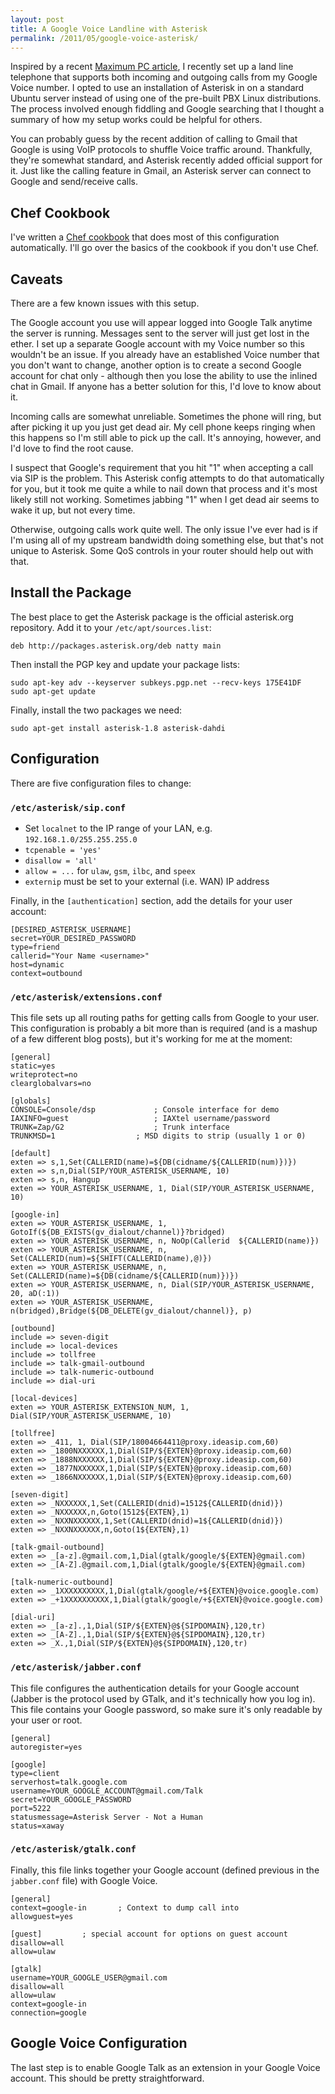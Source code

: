 ```yaml
---
layout: post
title: A Google Voice Landline with Asterisk
permalink: /2011/05/google-voice-asterisk/
---
```


Inspired by a recent
[Maximum PC article](http://www.maximumpc.com/article/how-tos/how_build_your_own_home_phone_server),
I recently set up a land line telephone that supports both incoming and outgoing
calls from my Google Voice number. I opted to use an installation of Asterisk in
on a standard Ubuntu server instead of using one of the pre-built PBX
Linux distributions. The process involved enough fiddling and Google searching
that I thought a summary of how my setup works could be helpful for others.

You can probably guess by the recent addition of calling to Gmail that Google is
using VoIP protocols to shuffle Voice traffic around. Thankfully, they're
somewhat standard, and Asterisk recently added official support for it. Just
like the calling feature in Gmail, an Asterisk server can connect to Google and
send/receive calls.

## Chef Cookbook

I've written a [Chef cookbook][] that does most of this configuration
automatically. I'll go over the basics of the cookbook if you don't use Chef.

[Chef cookbook]: https://github.com/peplin/asterisk-cookbook

## Caveats

There are a few known issues with this setup.

The Google account you use will appear logged into Google Talk anytime the
server is running. Messages sent to the server will just get lost in the ether.
I set up a separate Google account with my Voice number so this wouldn't be an
issue. If you already have an established Voice number that you don't want to
change, another option is to create a second Google account for chat only -
although then you lose the ability to use the inlined chat in Gmail. If anyone
has a better solution for this, I'd love to know about it.

Incoming calls are somewhat unreliable. Sometimes the phone will ring, but after
picking it up you just get dead air. My cell phone keeps ringing when this
happens so I'm still able to pick up the call. It's annoying, however, and I'd
love to find the root cause.

I suspect that Google's requirement that you hit "1" when accepting a call via
SIP is the problem. This Asterisk config attempts to do that automatically for
you, but it took me quite a while to nail down that process and it's most likely
still not working. Sometimes jabbing "1" when I get dead air seems to wake it
up, but not every time.

Otherwise, outgoing calls work quite well. The only issue I've ever had is if
I'm using all of my upstream bandwidth doing something else, but that's not
unique to Asterisk. Some QoS controls in your router should help out with that.

## Install the Package

The best place to get the Asterisk package is the official asterisk.org
repository. Add it to your `/etc/apt/sources.list`:

    deb http://packages.asterisk.org/deb natty main

Then install the PGP key and update your package lists:

    sudo apt-key adv --keyserver subkeys.pgp.net --recv-keys 175E41DF
    sudo apt-get update

Finally, install the two packages we need:

    sudo apt-get install asterisk-1.8 asterisk-dahdi

## Configuration

There are five configuration files to change:

### `/etc/asterisk/sip.conf`

* Set `localnet` to the IP range of your LAN, e.g.
    `192.168.1.0/255.255.255.0`
* `tcpenable = 'yes'`
* `disallow = 'all'`
* `allow = ...` for `ulaw`, `gsm`, `ilbc`, and `speex`
* `externip` must be set to your external (i.e. WAN) IP address

Finally, in the `[authentication]` section, add the details for your user
account:

    [DESIRED_ASTERISK_USERNAME]
    secret=YOUR_DESIRED_PASSWORD
    type=friend
    callerid="Your Name <username>"
    host=dynamic
    context=outbound

### `/etc/asterisk/extensions.conf`

This file sets up all routing paths for getting calls from Google to your user.
This configuration is probably a bit more than is required (and is a mashup of a
few different blog posts), but it's working for me at the moment:

    [general]
    static=yes
    writeprotect=no
    clearglobalvars=no

    [globals]
    CONSOLE=Console/dsp             ; Console interface for demo
    IAXINFO=guest                   ; IAXtel username/password
    TRUNK=Zap/G2                    ; Trunk interface
    TRUNKMSD=1                  ; MSD digits to strip (usually 1 or 0)

    [default]
    exten => s,1,Set(CALLERID(name)=${DB(cidname/${CALLERID(num)})})
    exten => s,n,Dial(SIP/YOUR_ASTERISK_USERNAME, 10)
    exten => s,n, Hangup
    exten => YOUR_ASTERISK_USERNAME, 1, Dial(SIP/YOUR_ASTERISK_USERNAME, 10)

    [google-in]
    exten => YOUR_ASTERISK_USERNAME, 1, GotoIf(${DB_EXISTS(gv_dialout/channel)}?bridged)
    exten => YOUR_ASTERISK_USERNAME, n, NoOp(Callerid  ${CALLERID(name)})
    exten => YOUR_ASTERISK_USERNAME, n, Set(CALLERID(num)=${SHIFT(CALLERID(name),@)})
    exten => YOUR_ASTERISK_USERNAME, n, Set(CALLERID(name)=${DB(cidname/${CALLERID(num)})})
    exten => YOUR_ASTERISK_USERNAME, n, Dial(SIP/YOUR_ASTERISK_USERNAME, 20, aD(:1))
    exten => YOUR_ASTERISK_USERNAME, n(bridged),Bridge(${DB_DELETE(gv_dialout/channel)}, p)

    [outbound]
    include => seven-digit
    include => local-devices
    include => tollfree
    include => talk-gmail-outbound
    include => talk-numeric-outbound
    include => dial-uri

    [local-devices]
    exten => YOUR_ASTERISK_EXTENSION_NUM, 1, Dial(SIP/YOUR_ASTERISK_USERNAME, 10)

    [tollfree]
    exten => _411, 1, Dial(SIP/18004664411@proxy.ideasip.com,60)
    exten => _1800NXXXXXX,1,Dial(SIP/${EXTEN}@proxy.ideasip.com,60)
    exten => _1888NXXXXXX,1,Dial(SIP/${EXTEN}@proxy.ideasip.com,60)
    exten => _1877NXXXXXX,1,Dial(SIP/${EXTEN}@proxy.ideasip.com,60)
    exten => _1866NXXXXXX,1,Dial(SIP/${EXTEN}@proxy.ideasip.com,60)

    [seven-digit]
    exten => _NXXXXXX,1,Set(CALLERID(dnid)=1512${CALLERID(dnid)})
    exten => _NXXXXXX,n,Goto(1512${EXTEN},1)
    exten => _NXXNXXXXXX,1,Set(CALLERID(dnid)=1${CALLERID(dnid)})
    exten => _NXXNXXXXXX,n,Goto(1${EXTEN},1)

    [talk-gmail-outbound]
    exten => _[a-z].@gmail.com,1,Dial(gtalk/google/${EXTEN}@gmail.com)
    exten => _[A-Z].@gmail.com,1,Dial(gtalk/google/${EXTEN}@gmail.com)

    [talk-numeric-outbound]
    exten => _1XXXXXXXXXX,1,Dial(gtalk/google/+${EXTEN}@voice.google.com)
    exten => _+1XXXXXXXXXX,1,Dial(gtalk/google/+${EXTEN}@voice.google.com)

    [dial-uri]
    exten => _[a-z].,1,Dial(SIP/${EXTEN}@${SIPDOMAIN},120,tr)
    exten => _[A-Z].,1,Dial(SIP/${EXTEN}@${SIPDOMAIN},120,tr)
    exten => _X.,1,Dial(SIP/${EXTEN}@${SIPDOMAIN},120,tr)

### `/etc/asterisk/jabber.conf`

This file configures the authentication details for your Google account (Jabber
is the protocol used by GTalk, and it's technically how you log in). This file
contains your Google password, so make sure it's only readable by your user or
root.

    [general]
    autoregister=yes

    [google]
    type=client
    serverhost=talk.google.com
    username=YOUR_GOOGLE_ACCOUNT@gmail.com/Talk
    secret=YOUR_GOOGLE_PASSWORD
    port=5222
    statusmessage=Asterisk Server - Not a Human
    status=xaway

### `/etc/asterisk/gtalk.conf`

Finally, this file links together your Google account (defined previous in the
`jabber.conf` file) with Google Voice.


    [general]
    context=google-in		; Context to dump call into
    allowguest=yes

    [guest]			; special account for options on guest account
    disallow=all
    allow=ulaw

    [gtalk]
    username=YOUR_GOOGLE_USER@gmail.com
    disallow=all
    allow=ulaw
    context=google-in
    connection=google

## Google Voice Configuration

The last step is to enable Google Talk as an extension in your Google Voice
account. This should be pretty straightforward.
